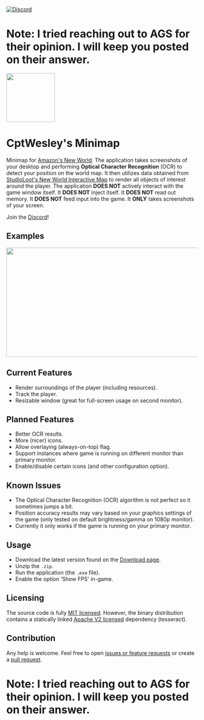 [![Discord](https://img.shields.io/discord/895561413819498556)](https://discord.gg/dCgStTDaet)  

# Note: I tried reaching out to AGS for their opinion. I will keep you posted on their answer.

<img src="https://github.com/CptWesley/NewWorldMinimap/blob/master/src/NewWorldMinimap/Resources/icons/app_128.png?raw=true" width="128" height="128">

# CptWesley's Minimap
Minimap for [Amazon's New World](https://www.newworld.com/).
The application takes screenshots of your desktop and performing **Optical Character Recognition** (OCR) to detect your position on the world map.
It then utilizes data obtained from [StudioLoot's New World Interactive Map](https://www.newworld-map.com/) to render all objects of interest around the player.
The application **DOES NOT** actively interact with the game window itself. It **DOES NOT** inject itself. It **DOES NOT** read out memory. It **DOES NOT** feed input into the game.
It **ONLY** takes screenshots of your screen.

Join the [Discord](https://discord.gg/dCgStTDaet)!

## Examples
<img src="https://github.com/CptWesley/NewWorldMinimap/blob/master/docs/example1.jpg?raw=true" width="512" height="288">

## Current Features
- Render surroundings of the player (including resources).
- Track the player.
- Resizable window (great for full-screen usage on second monitor).

## Planned Features
- Better OCR results.
- More (nicer) icons.
- Allow overlaying (always-on-top) flag.
- Support instances where game is running on different monitor than primary monitor.
- Enable/disable certain icons (and other configuration option).

## Known Issues
- The Optical Character Recognition (OCR) algorithm is not perfect so it sometimes jumps a bit.
- Position accuracy results may vary based on your graphics settings of the game (only tested on default brightness/gamma on 1080p monitor).
- Currently it only works if the game is running on your primary monitor.

## Usage
- Download the latest version found on the [Download page](https://github.com/CptWesley/NewWorldMinimap/releases).
- Unzip the `.zip`.
- Run the application (the `.exe` file).
- Enable the option 'Show FPS' in-game.

## Licensing
The source code is fully [MIT licensed](https://github.com/CptWesley/NewWorldMinimap/blob/master/LICENSE).
However, the binary distribution contains a statically linked [Apache V2 licensed](https://github.com/CptWesley/NewWorldMinimap/blob/master/dependency_licenses/tesseract_LICENSE) dependency (tesseract).

## Contribution
Any help is welcome. Feel free to open [issues or feature requests](https://github.com/CptWesley/NewWorldMinimap/issues) or create a [pull request](https://github.com/CptWesley/NewWorldMinimap/pulls).

# Note: I tried reaching out to AGS for their opinion. I will keep you posted on their answer.
